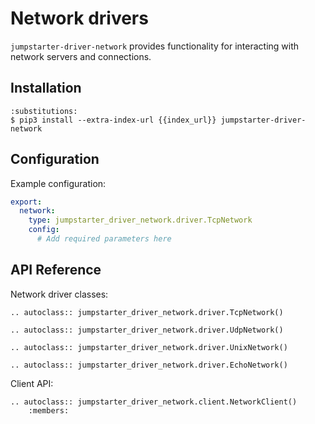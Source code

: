 # Network drivers

`jumpstarter-driver-network` provides functionality for interacting with network
servers and connections.

## Installation

```{code-block} console
:substitutions:
$ pip3 install --extra-index-url {{index_url}} jumpstarter-driver-network
```

## Configuration

Example configuration:

```yaml
export:
  network:
    type: jumpstarter_driver_network.driver.TcpNetwork
    config:
      # Add required parameters here
```

## API Reference

Network driver classes:

```{eval-rst}
.. autoclass:: jumpstarter_driver_network.driver.TcpNetwork()
```

```{eval-rst}
.. autoclass:: jumpstarter_driver_network.driver.UdpNetwork()
```

```{eval-rst}
.. autoclass:: jumpstarter_driver_network.driver.UnixNetwork()
```

```{eval-rst}
.. autoclass:: jumpstarter_driver_network.driver.EchoNetwork()
```

Client API:

```{eval-rst}
.. autoclass:: jumpstarter_driver_network.client.NetworkClient()
    :members:
```
